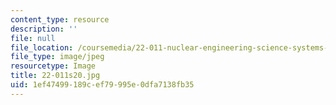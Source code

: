 ```yaml
---
content_type: resource
description: ''
file: null
file_location: /coursemedia/22-011-nuclear-engineering-science-systems-and-society-spring-2020/1ef47499189cef79995e0dfa7138fb35_22-011s20.jpg
file_type: image/jpeg
resourcetype: Image
title: 22-011s20.jpg
uid: 1ef47499-189c-ef79-995e-0dfa7138fb35
---
```


